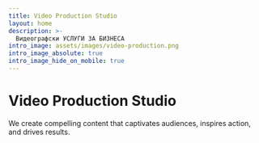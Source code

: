 ```yaml
---
title: Video Production Studio
layout: home
description: >-
  Видеографски УСЛУГИ ЗА БИЗНЕСА
intro_image: assets/images/video-production.png
intro_image_absolute: true
intro_image_hide_on_mobile: true
---
```

# Video Production Studio

We create compelling content that captivates audiences, inspires action, and drives results.

